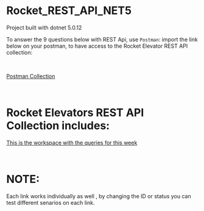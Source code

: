 # Rocket_REST_API_NET5

Project built with dotnet 5.0.12

To answer the 9 questions below with REST Api, use `Postman`: import the link below on your postman, to have access to the Rocket Elevator REST API collection:

<br>

[Postman Collection](https://www.getpostman.com/collections/908796cf0a1bff84363a)


<br>

# Rocket Elevators REST API Collection includes: 

[This is the workspace with the queries for this week](https://www.postman.com/lunar-star-117192/workspace/ysjz1xiv-hvsshvjehrikk-igsy2bcxpasta5moennmozp-ihwcq2vzwaxrymvu-tzexbgs3-sm-vbz-7enycteaiaq7x-boeckmunesnl-qitlrrzwhxix-nmxfh6w)


<br>

# NOTE:
 Each link works individually as well , by changing the ID or status you can test different senarios on each link. 
